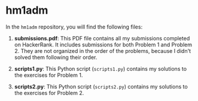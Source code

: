 # hm1adm

In the `hm1adm` repository, you will find the following files:

1. **submissions.pdf**: This PDF file contains all my submissions completed on HackerRank. It includes submissions for both Problem 1 and Problem 2. They are not organized in the order of the problems, because I didn't solved them following their order.

2. **scripts1.py**: This Python script (`scripts1.py`) contains my solutions to the exercises for Problem 1.

3. **scripts2.py**: This Python script (`scripts2.py`) contains my solutions to the exercises for Problem 2.
